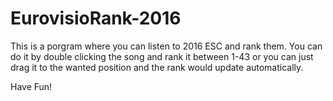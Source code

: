 # EurovisioRank-2016

This is a porgram where you can listen to 2016 ESC and rank them.
You can do it by double clicking the song and rank it between 1-43
or you can just drag it to the wanted position and the rank would update automatically.

Have Fun!
